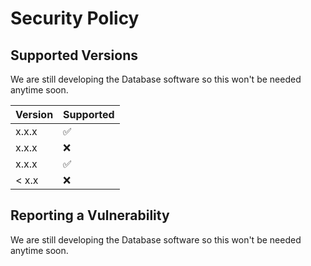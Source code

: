 # Security Policy

## Supported Versions

We are still developing the Database software so this won't be needed anytime soon.

| Version | Supported          |
| ------- | ------------------ |
| x.x.x   | :white_check_mark: |
| x.x.x   | :x:                |
| x.x.x   | :white_check_mark: |
| < x.x   | :x:                |

## Reporting a Vulnerability

We are still developing the Database software so this won't be needed anytime soon.

